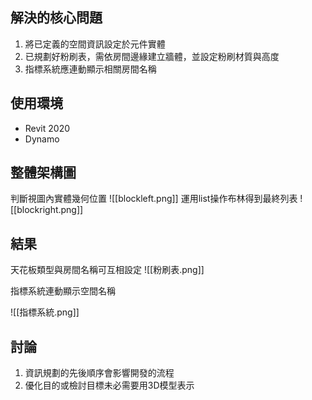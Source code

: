 ## 解決的核心問題
1. 將已定義的空間資訊設定於元件實體
2. 已規劃好粉刷表，需依房間邊緣建立牆體，並設定粉刷材質與高度
3. 指標系統應連動顯示相關房間名稱
## 使用環境
- Revit 2020
- Dynamo
## 整體架構圖
判斷視圖內實體幾何位置
![[blockleft.png]]
運用list操作布林得到最終列表
![[blockright.png]]

## 結果
天花板類型與房間名稱可互相設定
![[粉刷表.png]]

指標系統連動顯示空間名稱

![[指標系統.png]]
## 討論
1. 資訊規劃的先後順序會影響開發的流程
2. 優化目的或檢討目標未必需要用3D模型表示